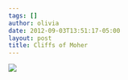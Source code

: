 ```yaml
---
tags: []
author: olivia
date: 2012-09-03T13:51:17-05:00
layout: post
title: Cliffs of Moher
---
```


![](/media/m9skn09qmr1qga9s2o1_1280.jpg)

